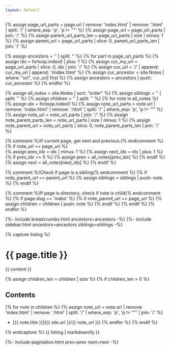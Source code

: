 ```yaml
---
layout: default
---
```

{% assign page_url_parts = page.url | remove: 'index.html'  | remove: '.html' | split: '/' | where_exp: 'p', 'p != ""' %}
{% assign page_url = page_url_parts | join: '/' %}
{% assign parent_url_parts_len = page_url_parts | size | minus: 1 %}
{% assign parent_url = page_url_parts | slice: 0, parent_url_parts_len | join: '/' %}

{% assign ancestors = '' | split: '' %}
{% for part in page_url_parts %}
  {% assign idx = forloop.index0 | plus: 1 %}
  {% assign cur_my_url = page_url_parts | slice: 0, idx | join: '/' %}
  {% assign cur_url = '/' | append: cur_my_url | append: '/index.html' %}
  {% assign cur_ancestor = site.Notes | where: "url", cur_url| first %}
  {% assign ancestors = ancestors | push: cur_ancestor %}
{% endfor %}

{% assign all_notes = site.Notes | sort: "order" %}
{% assign siblings = '' | split: '' %}
{% assign children = '' | split: '' %}
{% for note in all_notes %}
  {% assign idx = forloop.index0 %}
  {% assign note_url_parts = note.url | remove: 'index.html' | remove: '.html' | split: '/' | where_exp: 'p', 'p != ""' %}
  {% assign note_url = note_url_parts | join: '/' %}
  {% assign note_parent_parts_len = note_url_parts | size | minus: 1 %}
  {% assign note_parent_url = note_url_parts | slice: 0, note_parent_parts_len | join: '/' %}

  {% comment %}If current page, get next and previous.{% endcomment %}
  {% if note_url == page_url %}  
    {% assign prev_idx = idx | minus: 1 %}
    {% assign next_idx = idx | plus: 1 %}
    {% if prev_idx >= 0 %}
      {% assign prev = all_notes[prev_idx] %}
    {% endif %}
    {% assign next = all_notes[next_idx] %}
  {% endif %}

  {% comment %}Check if page is a sibling{% endcomment %}
  {% if note_parent_url == parent_url %}
    {% assign siblings = siblings | push: note %}
  {% endif %}
  
  {% comment %}If page is directory, check if note is child{% endcomment %}
  {% if page.slug == 'index' %}
    {% if note_parent_url == page_url %}
      {% assign children = children | push: note %}
    {% endif %}
  {% endif %}
{% endfor %}

{%- include breadcrumbs.html ancestors=ancestors -%}
{%- include sidebar.html ancestors=ancestors siblings=siblings -%}

{% capture listing %}

# {{ page.title }}
{{ content }}

{% assign children_len = children | size %}
{% if children_len > 0 %}
## Contents
  {% for note in children %}
    {% assign note_url = note.url | remove: 'index.html' | remove: '.html' | split: '/' | where_exp: 'p', 'p != ""' | join: '/' %}
- [{{ note.title }}]({{ site.url }}/{{ note_url }})
  {% endfor %}
{% endif %}

{% endcapture %}
{{ listing | markdownify }}

{%- include pagination.html prev=prev next=next -%}
